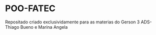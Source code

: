 # POO-FATEC
 Repositado criado exclusividamente para as materias do Gerson
 3 ADS- Thiago Bueno e Marina Angela